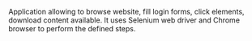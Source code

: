 Application allowing to browse website, fill login forms, click elements, 
download content available. It uses Selenium web driver and Chrome browser to perform the defined steps.